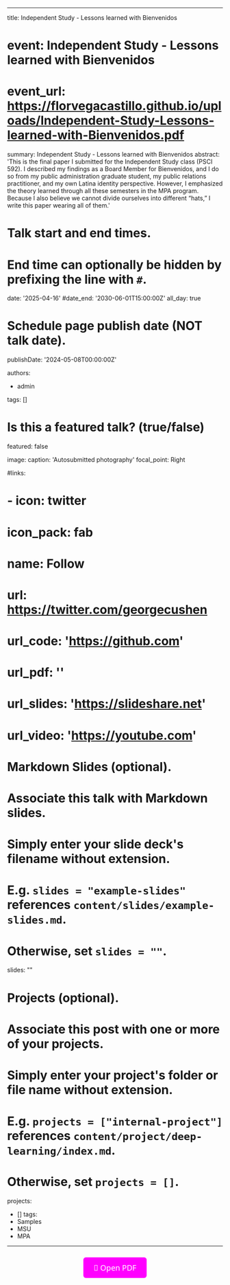 ---
title: Independent Study - Lessons learned with Bienvenidos  

# event: Independent Study - Lessons learned with Bienvenidos
# event_url: https://florvegacastillo.github.io/uploads/Independent-Study-Lessons-learned-with-Bienvenidos.pdf


summary: Independent Study - Lessons learned with Bienvenidos
abstract: 'This is the final paper I submitted for the Independent Study class (PSCI 592). I described my findings as a Board Member for Bienvenidos, and I do so from my public administration graduate student, my public relations practitioner, and my own Latina identity perspective. However, I emphasized the theory learned through all these semesters in the MPA program. Because I also believe we cannot divide ourselves into different “hats,” I write this paper wearing all of them.'

# Talk start and end times.
#   End time can optionally be hidden by prefixing the line with `#`.
date: '2025-04-16'
#date_end: '2030-06-01T15:00:00Z'
all_day: true

# Schedule page publish date (NOT talk date).
publishDate: '2024-05-08T00:00:00Z'

authors:
  - admin

tags: []

# Is this a featured talk? (true/false)
featured: false

image:
  caption: 'Autosubmitted photography'
  focal_point: Right

#links:
#  - icon: twitter
#    icon_pack: fab
#    name: Follow
#    url: https://twitter.com/georgecushen
# url_code: 'https://github.com'
# url_pdf: ''
# url_slides: 'https://slideshare.net'
# url_video: 'https://youtube.com'

# Markdown Slides (optional).
#   Associate this talk with Markdown slides.
#   Simply enter your slide deck's filename without extension.
#   E.g. `slides = "example-slides"` references `content/slides/example-slides.md`.
#   Otherwise, set `slides = ""`.
slides: ""

# Projects (optional).
#   Associate this post with one or more of your projects.
#   Simply enter your project's folder or file name without extension.
#   E.g. `projects = ["internal-project"]` references `content/project/deep-learning/index.md`.
#   Otherwise, set `projects = []`.
projects:
  - []
tags:
  - Samples
  - MSU
  - MPA
-------

<div style="text-align: center;">
  <a href="https://florvegacastillo.github.io/uploads/Independent-Study-Lessons-learned-with-Bienvenidos.pdf" style="
    display: inline-block;
    padding: 12px 24px;
    background-color:rgb(255, 0, 255);
    color: white;
    text-decoration: none;
    border-radius: 6px;
    font-family: 'Segoe UI', Roboto, Helvetica, Arial, sans-serif;
    font-size: 18px;
    margin: 12px 0;
  ">
    🔗 Open PDF
  </a>
</div>